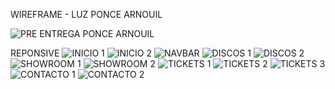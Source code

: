 WIREFRAME - LUZ PONCE ARNOUIL

![PRE ENTREGA PONCE ARNOUIL](https://github.com/user-attachments/assets/3d4eddc0-0c95-4ec6-aefd-75bad1bf2123)


REPONSIVE
![INICIO 1](https://github.com/user-attachments/assets/c600bd68-fd3f-448b-bc42-f305b2b68233)
![INICIO 2](https://github.com/user-attachments/assets/d0271b31-7b89-4fd8-80d7-9adaa960f6c0)
![NAVBAR](https://github.com/user-attachments/assets/e50f0ccf-0d65-42a4-a47b-a577b1d850bb)
![DISCOS 1](https://github.com/user-attachments/assets/a25df4b0-04b2-46b0-ad22-0169a48611d4)
![DISCOS 2](https://github.com/user-attachments/assets/7a497cee-161b-439b-925b-1669b9d19c6a)
![SHOWROOM 1](https://github.com/user-attachments/assets/277ab112-0a3e-42e2-a2cf-d8448af1ef84)
![SHOWROOM 2](https://github.com/user-attachments/assets/973ba18a-2bc0-47f1-8bdb-911baa2c1d64)
![TICKETS 1](https://github.com/user-attachments/assets/dfc18765-6428-4d13-8c11-0d8b97b1a7b5)
![TICKETS 2](https://github.com/user-attachments/assets/b3ec09a6-8763-4cf6-b0ce-f11f3f4ad4e5)
![TICKETS 3](https://github.com/user-attachments/assets/274d8cc8-fd34-408f-9bf4-476a650205fc)
![CONTACTO 1](https://github.com/user-attachments/assets/67ebb05e-4318-4086-9cee-c38657a5da9f)
![CONTACTO 2](https://github.com/user-attachments/assets/ff939fb1-f021-4563-bfc9-10da4c3857fe)
